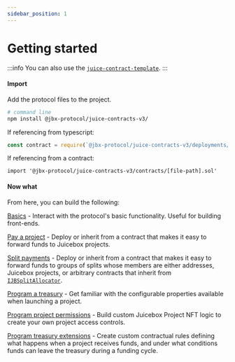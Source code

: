 ```yaml
---
sidebar_position: 1
---
```


# Getting started

:::info
You can also use the [`juice-contract-template`](https://github.com/jbx-protocol/juice-contract-template).
:::

#### Import

Add the protocol files to the project.
```bash
# command line
npm install @jbx-protocol/juice-contracts-v3/
```

If referencing from typescript:
```typescript
const contract = require(`@jbx-protocol/juice-contracts-v3/deployments/${network}/${contractName}.json`)
```

If referencing from a contract:
```
import '@jbx-protocol/juice-contracts-v3/contracts/[file-path].sol'
```

#### Now what

From here, you can build the following:

[Basics](basics.md) - Interact with the protocol's basic functionality. Useful for building front-ends.

[Pay a project](utilities/project-payer.md) - Deploy or inherit from a contract that makes it easy to forward funds to Juicebox projects.

[Split payments](utilities/splits-payer.md) - Deploy or inherit from a contract that makes it easy to forward funds to groups of splits whose members are either addresses, Juicebox projects, or arbitrary contracts that inherit from [`IJBSplitAllocator`](treasury-extensions/split-allocator.md).

[Program a treasury](programmable-treasury.md) - Get familiar with the configurable properties available when launching a project.

[Program project permissions](project-nft.md) - Build custom Juicebox Project NFT logic to create your own project access controls.

[Program treasury extensions](../treasury-extensions) - Create custom contractual rules defining what happens when a project receives funds, and under what conditions funds can leave the treasury during a funding cycle.
